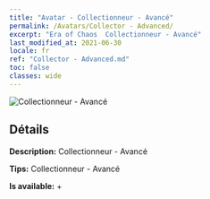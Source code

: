 ```yaml
---
title: "Avatar - Collectionneur - Avancé"
permalink: /Avatars/Collector - Advanced/
excerpt: "Era of Chaos  Collectionneur - Avancé"
last_modified_at: 2021-06-30
locale: fr
ref: "Collector - Advanced.md"
toc: false
classes: wide
---
```

 ![Collectionneur - Avancé](/images/a/avatarFrame_72.png)

## Détails

 **Description:** Collectionneur - Avancé 

 **Tips:** Collectionneur - Avancé 

 **Is available:**  + 

